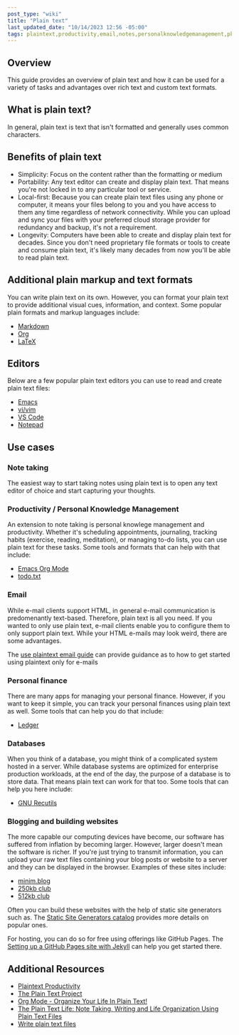 ```yaml
---
post_type: "wiki" 
title: "Plain text"
last_updated_date: "10/14/2023 12:56 -05:00"
tags: plaintext,productivity,email,notes,personalknowledgemanagement,pkm,wiki,calendar,finance,tools,databases,writing
---
```


## Overview

This guide provides an overview of plain text and how it can be used for a variety of tasks and advantages over rich text and custom text formats.

## What is plain text?

In general, plain text is text that isn't formatted and generally uses common characters. 

## Benefits of plain text

- Simplicity: Focus on the content rather than the formatting or medium
- Portability: Any text editor can create and display plain text. That means you're not locked in to any particular tool or service. 
- Local-first: Because you can create plain text files using any phone or computer, it means your files belong to you and you have access to them any time regardless of network connectivity. While you can upload and sync your files with your preferred cloud storage provider for redundancy and backup, it's not a requirement. 
- Longevity: Computers have been able to create and display plain text for decades. Since you don't need proprietary file formats or tools to create and consume plain text, it's likely many decades from now you'll be able to read plain text. 
 
## Additional plain markup and text formats 

You can write plain text on its own. However, you can format your plain text to provide additional visual cues, information, and context. Some popular plain formats and markup languages include: 

- [Markdown](https://daringfireball.net/projects/markdown/)
- [Org](https://orgmode.org/worg/org-syntax.html)
- [LaTeX](https://www.latex-project.org/)

## Editors

Below are a few popular plain text editors you can use to read and create plain text files:

- [Emacs](https://www.gnu.org/software/emacs/)
- [vi/vim](https://www.vim.org/)
- [VS Code](https://code.visualstudio.com/)
- [Notepad](https://apps.microsoft.com/detail/9msmlrh6lzf3?hl=en-us&gl=US)

## Use cases

### Note taking

The easiest way to start taking notes using plain text is to open any text editor of choice and start capturing your thoughts.

### Productivity / Personal Knowledge Management

An extension to note taking is personal knowlege management and productivity. Whether it's scheduling appointments, journaling, tracking habits (exercise, reading, meditation), or managing to-do lists, you can use plain text for these tasks. Some tools and formats that can help with that include:

- [Emacs Org Mode](https://orgmode.org/)
- [todo.txt](http://todotxt.org/)

### Email

While e-mail clients support HTML, in general e-mail communication is predomenantly text-based. Therefore, plain text is all you need. If you wanted to only use plain text, e-mail clients enable you to configure them to only support plain text. While your HTML e-mails may look weird, there are some advantages. 

The [use plaintext email guide](https://useplaintext.email/) can provide guidance as to how to get started using plaintext only for e-mails

### Personal finance 

There are many apps for managing your personal finance. However, if you want to keep it simple, you can track your personal finances using plain text as well. Some tools that can help you do that include:

- [Ledger](https://ledger-cli.org/)

### Databases

When you think of a database, you might think of a complicated system hosted in a server. While database systems are optimized for enterprise production workloads, at the end of the day, the purpose of a database is to store data. That means plain text can work for that too. Some tools that can help you here include:

- [GNU Recutils](https://www.gnu.org/software/recutils/)

### Blogging and building websites

The more capable our computing devices have become, our software has suffered from inflation by becoming larger. However, larger doesn't mean the software is richer. If you're just trying to transmit information, you can upload your raw text files containing your blog posts or website to a server and they can be displayed in the browser. Examples of these sites include:

- [minim.blog](https://minim.blog/)
- [250kb club](https://250kb.club/)
- [512kb club](https://512kb.club/)

Often you can build these websites with the help of static site generators such as. The [Static Site Generators catalog](https://jamstack.org/generators/) provides more details on popular ones.

For hosting, you can do so for free using offerings like GitHub Pages. The [Setting up a GitHub Pages site with Jekyll](https://docs.github.com/en/pages/setting-up-a-github-pages-site-with-jekyll) can help you get started there. 

## Additional Resources

- [Plaintext Productivity](https://plaintext-productivity.net)
- [The Plain Text Project](https://plaintextproject.online/articles.html)
- [Org Mode - Organize Your Life In Plain Text!](http://doc.norang.ca/org-mode.html)
- [The Plain Text Life: Note Taking, Writing and Life Organization Using Plain Text Files](http://www.markwk.com/plain-text-life.html)
- [Write plain text files](https://sive.rs/plaintext)